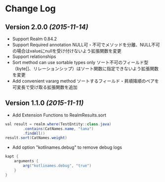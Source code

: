 Change Log
==========

Version 2.0.0 *(2015-11-14)*
----------------------------
* Support Realm 0.84.2
* Support Required annotation
NULL可・不可でメソッドを分離、NULL不可の場合はvalueにnullを受け付けないよう拡張関数を変更
* Support relationships
* Sort method can use sortable types only
ソート不可のフィールド型（byte[]、リレーションシップ）はソート関数に指定できないよう拡張関数を変更
* Add convenient vararg method
ソートするフィールド・昇順降順のペアを可変長で受け取る拡張関数を追加

Version 1.1.0 *(2015-11-11)*
----------------------------

* Add Extension Functions to RealmResults.sort
```java
val result = realm.where(TestEntity::class.java)
        .contains(CatNames.name, "tama")
        .findAll()
result.sort(CatNames.weight)
```
* Add option "kotlinames.debug" to remove debug logs
```groovy
kapt {
    arguments {
        arg("kotlinames.debug", "true")
    }
}
```
